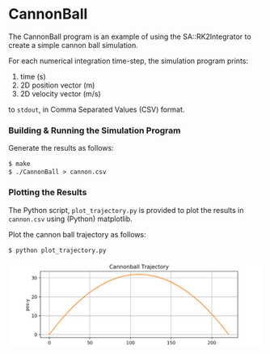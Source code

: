# CannonBall

The CannonBall program is an example of using the SA::RK2Integrator
to create a simple cannon ball simulation. 

For each numerical integration time-step, the simulation program prints:

1. time (s)
2. 2D position vector (m)
3. 2D velocity vector (m/s)

to ```stdout```, in Comma Separated Values (CSV) format.

### Building & Running the Simulation Program

Generate the results as follows:

```
$ make
$ ./CannonBall > cannon.csv
```
### Plotting the Results
The Python script, ```plot_trajectory.py``` is provided to plot the results
in ```cannon.csv``` using (Python) matplotlib.

Plot the cannon ball trajectory as follows:

```
$ python plot_trajectory.py
```

![Cannon](images/Cannon.png)
